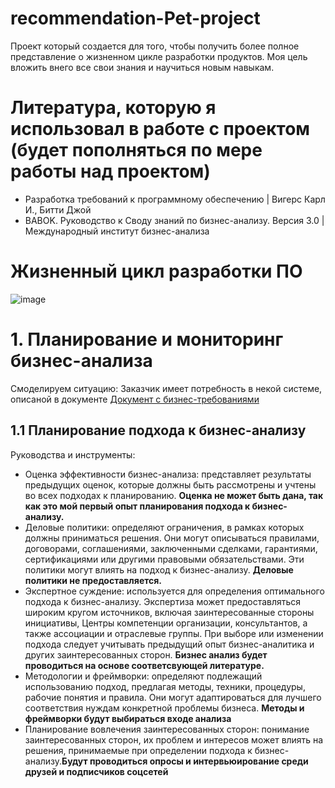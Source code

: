 # recommendation-Pet-project
Проект который создается для того, чтобы получить более полное представление о жизненном цикле разработки продуктов. Моя цель вложить внего все свои знания и научиться новым навыкам.
# Литература, которую я использовал в работе с проектом (будет пополняться по мере работы над проектом)
* Разработка требований к программному обеспечению | Вигерс Карл И., Битти Джой
* BABOK. Руководство к Своду знаний по бизнес-анализу. Версия 3.0 | Международный институт бизнес-анализа
# Жизненный цикл разработки ПО
![image](https://user-images.githubusercontent.com/82449566/209628897-a4199919-aa68-4547-aea2-6a09add80c86.png)
# 1. Планирование и мониторинг бизнес-анализа
Смоделируем ситуацию: Заказчик имеет потребность в некой системе, описаной в документе [Документ с бизнес-требованиями](https://docs.google.com/document/d/16Om_Limm1SX8DCQ45dKJP2O9h8eAJ3sJ/edit)
## 1.1 Планирование подхода к бизнес-анализу
Руководства и инструменты:
* Оценка эффективности бизнес-анализа: представляет результаты
предыдущих оценок, которые должны быть рассмотрены и учтены во
всех подходах к планированию. **Оценка не может быть дана, так как это мой первый опыт планирования подхода к бизнес-анализу.**
* Деловые политики: определяют ограничения, в рамках которых
должны приниматься решения. Они могут описываться правилами,
договорами, соглашениями, заключенными сделками, гарантиями,
сертификациями или другими правовыми обязательствами. Эти
политики могут влиять на подход к бизнес-анализу. **Деловые политики не предоставляется.**
* Экспертное суждение: используется для определения оптимального
подхода к бизнес-анализу. Экспертиза может предоставляться
широким кругом источников, включая заинтересованные стороны
инициативы, Центры компетенции организации, консультантов, а
также ассоциации и отраслевые группы. При выборе или изменении
подхода следует учитывать предыдущий опыт бизнес-аналитика и
других заинтересованных сторон. **Бизнес анализ будет проводиться на основе соответсвующей литературе.**
* Методологии и фреймворки: определяют подлежащий
использованию подход, предлагая методы, техники, процедуры,
рабочие понятия и правила. Они могут адаптироваться для лучшего
соответствия нуждам конкретной проблемы бизнеса. **Методы и фреймворки будут выбираться входе анализа**
* Планирование вовлечения заинтересованных сторон: понимание
заинтересованных сторон, их проблем и интересов может влиять на
решения, принимаемые при определении подхода к бизнес-анализу.**Будут проводиться опросы и интервьюирование среди друзей и подписчиков соцсетей**
